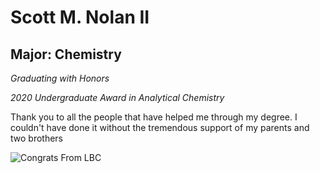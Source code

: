# Scott M. Nolan II

## Major: Chemistry

*Graduating with Honors*

*2020 Undergraduate Award in Analytical Chemistry*

Thank you to all the people that have helped me through my degree. I couldn't have done it without the tremendous support of my parents and two brothers


<img class="markdownImage" src="./markdownAssetPath/Congrats-from-LBC.png" alt="Congrats From LBC"/>


